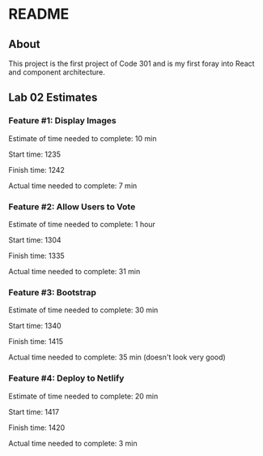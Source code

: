 # README

## About

This project is the first project of Code 301 and is my first foray into React and component architecture.

## Lab 02 Estimates

### Feature #1: Display Images

Estimate of time needed to complete: 10 min

Start time: 1235

Finish time: 1242

Actual time needed to complete: 7 min

### Feature #2: Allow Users to Vote

Estimate of time needed to complete: 1 hour

Start time: 1304

Finish time: 1335

Actual time needed to complete: 31 min

### Feature #3: Bootstrap

Estimate of time needed to complete: 30 min

Start time: 1340

Finish time: 1415

Actual time needed to complete: 35 min (doesn't look very good)

### Feature #4: Deploy to Netlify

Estimate of time needed to complete: 20 min

Start time: 1417

Finish time: 1420

Actual time needed to complete: 3 min
